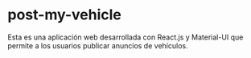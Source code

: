 # post-my-vehicle
Esta es una aplicación web desarrollada con React.js y Material-UI que permite a los usuarios publicar anuncios de vehículos.
